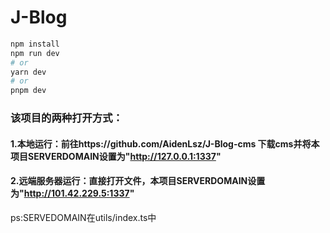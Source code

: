 # J-Blog

```bash
npm install
npm run dev
# or
yarn dev
# or
pnpm dev
```
### 该项目的两种打开方式：
#### 1.本地运行：前往https://github.com/AidenLsz/J-Blog-cms 下载cms并将本项目SERVERDOMAIN设置为"http://127.0.0.1:1337"
#### 2.远端服务器运行：直接打开文件，本项目SERVERDOMAIN设置为"http://101.42.229.5:1337"
ps:SERVEDOMAIN在utils/index.ts中

